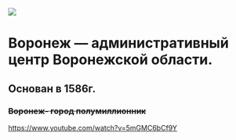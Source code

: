 ![](https://all.culture.ru/uploads/3a4bd7880feefb9d3cb2568682fce20c.jpg)
# **Воронеж** — административный центр Воронежской области. 
## Основан в 1586г.
### ~~Воронеж- город полумиллионник~~
<https://www.youtube.com/watch?v=5mGMC6bCf9Y>
